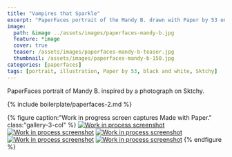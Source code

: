 ```yaml
---
title: "Vampires that Sparkle"
excerpt: "PaperFaces portrait of the Mandy B. drawn with Paper by 53 on an iPad."
image: 
  path: &image ../assets/images/paperfaces-mandy-b.jpg 
  feature: *image
  cover: true
  teaser: /assets/images/paperfaces-mandy-b-teaser.jpg
  thumbnail: /assets/images/paperfaces-mandy-b-150.jpg
categories: [paperfaces]
tags: [portrait, illustration, Paper by 53, black and white, Sktchy]
---
```


PaperFaces portrait of Mandy B. inspired by a photograph on Sktchy.

{% include boilerplate/paperfaces-2.md %}

{% figure caption:"Work in progress screen captures Made with Paper." class:"gallery-3-col" %}
[![Work in process screenshot](/assets/images/paperfaces-mandy-b-process-1-600.jpg)](/assets/images/paperfaces-mandy-b-process-1-lg.jpg) [![Work in process screenshot](/assets/images/paperfaces-mandy-b-process-2-600.jpg)](/assets/images/paperfaces-mandy-b-process-2-lg.jpg) [![Work in process screenshot](/assets/images/paperfaces-mandy-b-process-3-600.jpg)](/assets/images/paperfaces-mandy-b-process-3-lg.jpg) [![Work in process screenshot](/assets/images/paperfaces-mandy-b-process-4-600.jpg)](/assets/images/paperfaces-mandy-b-process-4-lg.jpg) [![Work in process screenshot](/assets/images/paperfaces-mandy-b-process-5-600.jpg)](/assets/images/paperfaces-mandy-b-process-5-lg.jpg)
{% endfigure %}
